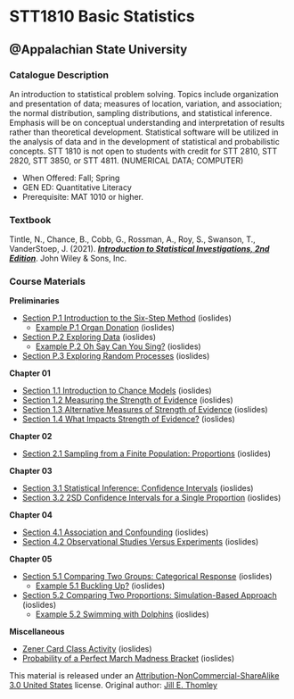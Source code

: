 # STT1810 Basic Statistics
## @Appalachian State University

### Catalogue Description

An introduction to statistical problem solving. Topics include organization and presentation of data; measures of location, variation, and association; the normal distribution, sampling distributions, and statistical inference. Emphasis will be on conceptual understanding and interpretation of results rather than theoretical development. Statistical software will be utilized in the analysis of data and in the development of statistical and probabilistic concepts. STT 1810 is not open to students with credit for STT 2810, STT 2820, STT 3850, or STT 4811. (NUMERICAL DATA; COMPUTER)

* When Offered: Fall; Spring
* GEN ED: Quantitative Literacy
* Prerequisite: MAT 1010 or higher.

### **Textbook**

Tintle, N., Chance, B., Cobb, G., Rossman, A., Roy, S., Swanson, T., VanderStoep, J. (2021). [***Introduction to Statistical Investigations, 2nd Edition***](http://www.isi-stats.com/isi/index2nd.html). John Wiley & Sons, Inc.

### **Course Materials**

**Preliminaries**

* [Section P.1 Introduction to the Six-Step Method](https://stat-jet-asu.github.io/STT1810BasicStatistics/Slides/CHP_1.html) (ioslides)
   * [Example P.1 Organ Donation](https://stat-jet-asu.github.io/STT1810BasicStatistics/Slides/ExampleP_1.html) (ioslides)
* [Section P.2 Exploring Data](https://stat-jet-asu.github.io/STT1810BasicStatistics/Slides/CHP_2.html) (ioslides)
   * [Example P.2 Oh Say Can You Sing?](https://stat-jet-asu.github.io/STT1810BasicStatistics/Slides/ExampleP_2.html) (ioslides)
* [Section P.3 Exploring Random Processes](https://stat-jet-asu.github.io/STT1810BasicStatistics/Slides/CHP_3.html) (ioslides)

**Chapter 01**

* [Section 1.1 Introduction to Chance Models](https://stat-jet-asu.github.io/STT1810BasicStatistics/Slides/CH1_1.html) (ioslides)
* [Section 1.2 Measuring the Strength of Evidence](https://stat-jet-asu.github.io/STT1810BasicStatistics/Slides/CH1_2.html) (ioslides)
* [Section 1.3 Alternative Measures of Strength of Evidence](https://stat-jet-asu.github.io/STT1810BasicStatistics/Slides/CH1_3.html) (ioslides)
* [Section 1.4 What Impacts Strength of Evidence?](https://stat-jet-asu.github.io/STT1810BasicStatistics/Slides/CH1_4.html) (ioslides)

**Chapter 02**

* [Section 2.1 Sampling from a Finite Population: Proportions](https://stat-jet-asu.github.io/STT1810BasicStatistics/Slides/CH2_1.html) (ioslides)

**Chapter 03**

* [Section 3.1 Statistical Inference: Confidence Intervals](https://stat-jet-asu.github.io/STT1810BasicStatistics/Slides/CH3_1.html) (ioslides)
* [Section 3.2 2SD Confidence Intervals for a Single Proportion](https://stat-jet-asu.github.io/STT1810BasicStatistics/Slides/CH3_2.html) (ioslides)

**Chapter 04**

* [Section 4.1 Association and Confounding](https://stat-jet-asu.github.io/STT1810BasicStatistics/Slides/CH4_1.html) (ioslides)
* [Section 4.2 Observational Studies Versus Experiments](https://stat-jet-asu.github.io/STT1810BasicStatistics/Slides/CH4_2.html) (ioslides)

**Chapter 05**

* [Section 5.1 Comparing Two Groups: Categorical Response](https://stat-jet-asu.github.io/STT1810BasicStatistics/Slides/CH5_1.html) (ioslides)
   * [Example 5.1 Buckling Up?](https://stat-jet-asu.github.io/STT1810BasicStatistics/Slides/Example5_1.html) (ioslides)
* [Section 5.2 Comparing Two Proportions: Simulation-Based Approach](https://stat-jet-asu.github.io/STT1810BasicStatistics/Slides/CH5_2.html) (ioslides)
   * [Example 5.2 Swimming with Dolphins](https://stat-jet-asu.github.io/STT1810BasicStatistics/Slides/Example5_2.html) (ioslides)

**Miscellaneous**

* [Zener Card Class Activity](https://stat-jet-asu.github.io/STT1810BasicStatistics/Slides/ESPZenerCards.html) (ioslides)
* [Probability of a Perfect March Madness Bracket](https://stat-jet-asu.github.io/STT1810BasicStatistics/Slides/PerfectBracketMM.html) (ioslides)

This material is released under an [Attribution-NonCommercial-ShareAlike 3.0 United States](https://creativecommons.org/licenses/by-nc-sa/3.0/us/) license. Original author: [Jill E. Thomley](https://jillthomley.github.io/)
